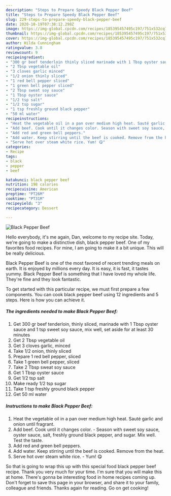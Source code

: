 ```yaml
---
description: "Steps to Prepare Speedy Black Pepper Beef"
title: "Steps to Prepare Speedy Black Pepper Beef"
slug: 229-steps-to-prepare-speedy-black-pepper-beef
date: 2020-10-19T07:38:12.298Z
image: https://img-global.cpcdn.com/recipes/185395457495c197/751x532cq70/black-pepper-beef-recipe-main-photo.jpg
thumbnail: https://img-global.cpcdn.com/recipes/185395457495c197/751x532cq70/black-pepper-beef-recipe-main-photo.jpg
cover: https://img-global.cpcdn.com/recipes/185395457495c197/751x532cq70/black-pepper-beef-recipe-main-photo.jpg
author: Hilda Cunningham
ratingvalue: 3.8
reviewcount: 9
recipeingredient:
- "300 gr beef tenderloin thinly sliced marinade with 1 Tbsp oyster sauce and 1 tsp sweet soy sauce mix well set aside for at least 30 minutes"
- "2 Tbsp vegetable oil"
- "3 cloves garlic minced"
- "1/2 onion thinly sliced"
- "1 red bell pepper sliced"
- "1 green bell pepper sliced"
- "2 Tbsp sweat soy sauce"
- "1 Tbsp oyster sauce"
- "1/2 tsp salt"
- "1/2 tsp sugar"
- "1 tsp freshly ground black pepper"
- "50 ml water"
recipeinstructions:
- "Heat the vegetable oil in a pan over medium high heat. Sauté garlic and onion until fragrant."
- "Add beef. Cook until it changes color. Season with sweet soy sauce, oyster sauce, salt, freshly ground black pepper, and sugar. Mix well. Test the taste."
- "Add red and green bell peppers."
- "Add water. Keep stirring until the beef is cooked. Remove from the heat."
- "Serve hot over steam white rice. Yum! 😋"
categories:
- Recipe
tags:
- black
- pepper
- beef

katakunci: black pepper beef 
nutrition: 198 calories
recipecuisine: American
preptime: "PT26M"
cooktime: "PT31M"
recipeyield: "3"
recipecategory: Dessert

---
```



![Black Pepper Beef](https://img-global.cpcdn.com/recipes/185395457495c197/751x532cq70/black-pepper-beef-recipe-main-photo.jpg)

Hello everybody, it's me again, Dan, welcome to my recipe site. Today, we're going to make a distinctive dish, black pepper beef. One of my favorites food recipes. For mine, I am going to make it a bit unique. This will be really delicious.

Black Pepper Beef is one of the most favored of recent trending meals on earth. It is enjoyed by millions every day. It is easy, it is fast, it tastes yummy. Black Pepper Beef is something that I have loved my whole life. They're fine and they look fantastic.




To get started with this particular recipe, we must first prepare a few components. You can cook black pepper beef using 12 ingredients and 5 steps. Here is how you can achieve it.

<!--inarticleads1-->

##### The ingredients needed to make Black Pepper Beef:

1. Get 300 gr beef tenderloin, thinly sliced, marinade with 1 Tbsp oyster sauce and 1 tsp sweet soy sauce, mix well, set aside for at least 30 minutes
1. Get 2 Tbsp vegetable oil
1. Get 3 cloves garlic, minced
1. Take 1/2 onion, thinly sliced
1. Prepare 1 red bell pepper, sliced
1. Take 1 green bell pepper, sliced
1. Take 2 Tbsp sweat soy sauce
1. Get 1 Tbsp oyster sauce
1. Get 1/2 tsp salt
1. Make ready 1/2 tsp sugar
1. Take 1 tsp freshly ground black pepper
1. Get 50 ml water




<!--inarticleads2-->

##### Instructions to make Black Pepper Beef:

1. Heat the vegetable oil in a pan over medium high heat. Sauté garlic and onion until fragrant.
1. Add beef. Cook until it changes color. - Season with sweet soy sauce, oyster sauce, salt, freshly ground black pepper, and sugar. Mix well. Test the taste.
1. Add red and green bell peppers.
1. Add water. Keep stirring until the beef is cooked. Remove from the heat.
1. Serve hot over steam white rice. - Yum! 😋




So that is going to wrap this up with this special food black pepper beef recipe. Thank you very much for your time. I'm sure that you will make this at home. There's gonna be interesting food in home recipes coming up. Don't forget to save this page in your browser, and share it to your family, colleague and friends. Thanks again for reading. Go on get cooking!
